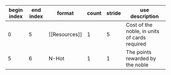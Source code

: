 
| begin index | end index | format        | count | stride | use description                               |
| ----------- | --------- | ------------- | ----- | ------ | --------------------------------------------- |
| 0           | 5         | [[Resources]] | 1     | 5      | Cost of the noble, in units of cards required |
| 5           | 6         | N-Hot         | 1     | 1      | The points rewarded by the noble              |
<!-- TBLFM: $2=($1+($4*$5)) -->
<!-- TBLFM: @3$1..@>=@-1$2 -->